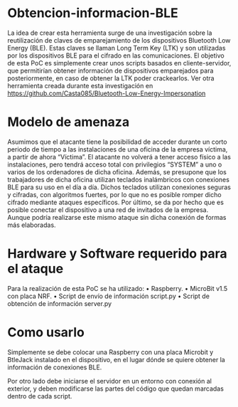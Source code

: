 # Obtencion-informacion-BLE
La idea de crear esta herramienta surge de una investigación sobre la reutilización de claves de emparejamiento de los dispositivos Bluetooth Low Energy (BLE). Estas claves se llaman Long Term Key (LTK) y son utilizadas por los dispositivos BLE para el cifrado en las comunicaciones. El objetivo de esta PoC es simplemente crear unos scripts basados en cliente-servidor, que permitirían obtener información de dispositivos emparejados para posteriormente, en caso de obtener la LTK poder crackearlos.
Ver otra herramienta creada durante esta investigación en https://github.com/Casta085/Bluetooth-Low-Energy-Impersonation 

# Modelo de amenaza
Asumimos que el atacante tiene la posibilidad de acceder durante un corto periodo de tiempo a las instalaciones de una oficina de la empresa víctima, a partir de ahora “Víctima”. El atacante no volverá a tener acceso físico a las instalaciones, pero tendrá acceso total con privilegios “SYSTEM” a uno o varios de los ordenadores de dicha oficina.
Además, se presupone que los trabajadores de dicha oficina utilizan teclados inalámbricos con conexiones BLE para su uso en el día a día. Dichos teclados utilizan conexiones seguras y cifradas, con algoritmos fuertes, por lo que no es posible romper dicho cifrado mediante ataques específicos.
Por último, se da por hecho que es posible conectar el dispositivo a una red de invitados de la empresa. Aunque podría realizarse este mismo ataque sin dicha conexión de formas más elaboradas.

# Hardware y Software requerido para el ataque
Para la realización de esta PoC se ha utilizado:
• Raspberry.
• MicroBit v1.5 con placa NRF.
• Script de envío de información script.py
• Script de obtención de información server.py

# Como usarlo
Simplemente se debe colocar una Raspberry con una placa Microbit y BtleJack instalado en el dispositivo, en el lugar dónde se quiere obtener la información de conexiones BLE.

Por otro lado debe iniciarse el servidor en un entorno con conexión al exterior, y deben modificarse las partes del código que quedan marcadas dentro de cada script.
